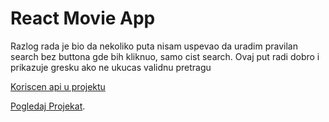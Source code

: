 # React Movie App


 Razlog rada je bio da nekoliko puta nisam uspevao da uradim pravilan search bez buttona gde bih kliknuo, samo cist search. Ovaj put radi dobro i prikazuje gresku ako ne ukucas validnu pretragu


 [Koriscen api u projektu](https://www.omdbapi.com/) 



 [Pogledaj Projekat](https://cocky-meninsky-74d311.netlify.app/).

